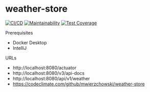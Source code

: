 # weather-store
[![CI/CD](https://github.com/mwierzchowski/weather-store/actions/workflows/cicd-pipeline.yml/badge.svg)](https://github.com/mwierzchowski/weather-store/actions/workflows/cicd-pipeline.yml)
[![Maintainability](https://api.codeclimate.com/v1/badges/b10f065419566a429d1c/maintainability)](https://codeclimate.com/github/mwierzchowski/weather-store/maintainability)
[![Test Coverage](https://api.codeclimate.com/v1/badges/b10f065419566a429d1c/test_coverage)](https://codeclimate.com/github/mwierzchowski/weather-store/test_coverage)

Prerequisites
- Docker Desktop
- IntelliJ

URLs
- http://localhost:8080/actuator
- http://localhost:8080/v3/api-docs
- http://localhost:8080/api/v1/weather
- https://codeclimate.com/github/mwierzchowski/weather-store
